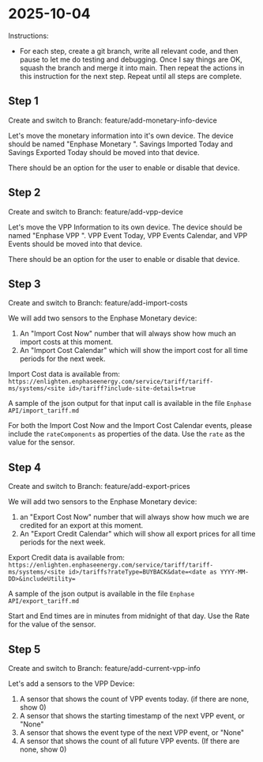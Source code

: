 # 2025-10-04

Instructions:
 * For each step, create a git branch, write all relevant code, and then pause to let me do testing and debugging. Once I say things are OK, squash the branch and merge it into main. Then repeat the actions in this instruction for the next step. Repeat until all steps are complete.

## Step 1

Create and switch to Branch: feature/add-monetary-info-device

Let's move the monetary information into it's own device. The device should be named "Enphase Monetary <site id>". Savings Imported Today and Savings Exported Today should be moved into that device.

There should be an option for the user to enable or disable that device.

## Step 2

Create and switch to Branch: feature/add-vpp-device

Let's move the VPP Information to its own device. The device should be named "Enphase VPP <site id> <program id>". VPP Event Today, VPP Events Calendar, and VPP Events should be moved into that device.

There should be an option for the user to enable or disable that device.

## Step 3

Create and switch to Branch: feature/add-import-costs

We will add two sensors to the Enphase Monetary device:
 1. An "Import Cost Now" number that will always show how much an import costs at this moment.
 2. An "Import Cost Calendar" which will show the import cost for all time periods for the next week.

Import Cost data is available from: `https://enlighten.enphaseenergy.com/service/tariff/tariff-ms/systems/<site id>/tariff?include-site-details=true`

A sample of the json output for that input call is available in the file `Enphase API/import_tariff.md`

For both the Import Cost Now and the Import Cost Calendar events, please include the `rateComponents` as properties of the data. Use the `rate` as the value for the sensor.

## Step 4

Create and switch to Branch: feature/add-export-prices

We will add two sensors to the Enphase Monetary device:
 1. an "Export Cost Now" number that will always show how much we are credited for an export at this moment.
 2. An "Export Credit Calendar" which will show all export prices for all time periods for the next week.

Export Credit data is available from: `https://enlighten.enphaseenergy.com/service/tariff/tariff-ms/systems/<site id>/tariffs?rateType=BUYBACK&date=<date as YYYY-MM-DD>&includeUtility=`

A sample of the json output is available in the file `Enphase API/export_tariff.md`

Start and End times are in minutes from midnight of that day. Use the Rate for the value of the sensor.

## Step 5

Create and switch to Branch: feature/add-current-vpp-info

Let's add a sensors to the VPP Device:
 1. A sensor that shows the count of VPP events today. (if there are none, show 0)
 2. A sensor that shows the starting timestamp of the next VPP event, or "None"
 3. A sensor that shows the event type of the next VPP event, or "None"
 4. A sensor that shows the count of all future VPP events. (If there are none, show 0)